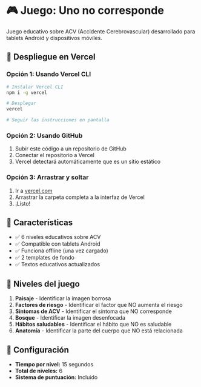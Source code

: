 # 🎮 Juego: Uno no corresponde

Juego educativo sobre ACV (Accidente Cerebrovascular) desarrollado para tablets Android y dispositivos móviles.

## 🚀 Despliegue en Vercel

### Opción 1: Usando Vercel CLI
```bash
# Instalar Vercel CLI
npm i -g vercel

# Desplegar
vercel

# Seguir las instrucciones en pantalla
```

### Opción 2: Usando GitHub
1. Subir este código a un repositorio de GitHub
2. Conectar el repositorio a Vercel
3. Vercel detectará automáticamente que es un sitio estático

### Opción 3: Arrastrar y soltar
1. Ir a [vercel.com](https://vercel.com)
2. Arrastrar la carpeta completa a la interfaz de Vercel
3. ¡Listo!

## 📱 Características
- ✅ 6 niveles educativos sobre ACV
- ✅ Compatible con tablets Android
- ✅ Funciona offline (una vez cargado)
- ✅ 2 templates de fondo
- ✅ Textos educativos actualizados

## 🎯 Niveles del juego
1. **Paisaje** - Identificar la imagen borrosa
2. **Factores de riesgo** - Identificar el factor que NO aumenta el riesgo
3. **Síntomas de ACV** - Identificar el síntoma que NO corresponde
4. **Bosque** - Identificar la imagen desenfocada
5. **Hábitos saludables** - Identificar el hábito que NO es saludable
6. **Anatomía** - Identificar la parte del cuerpo que NO está relacionada

## 🔧 Configuración
- **Tiempo por nivel:** 15 segundos
- **Total de niveles:** 6
- **Sistema de puntuación:** Incluido

